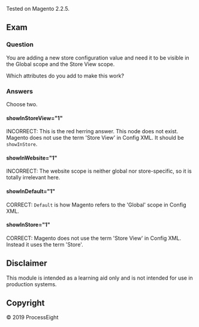 Tested on Magento 2.2.5.

## Exam

### Question
You are adding a new store configuration value and need it to be visible in the Global scope and the Store View scope. 

Which attributes do you add to make this work?

### Answers

Choose two.

#### showInStoreView="1"
INCORRECT: This is the red herring answer. This node does not exist. Magento does not use the term 'Store View' in Config XML. It should be `showInStore`.

#### showInWebsite="1"
INCORRECT: The website scope is neither global nor store-specific, so it is totally irrelevant here.

#### showInDefault="1"
CORRECT: `Default` is how Magento refers to the 'Global' scope in Config XML.

#### showInStore="1"
CORRECT: Magento does not use the term 'Store View' in Config XML. Instead it uses the term 'Store'.

## Disclaimer
This module is intended as a learning aid only and is not intended for use in production systems.

## Copyright
&copy; 2019 ProcessEight
